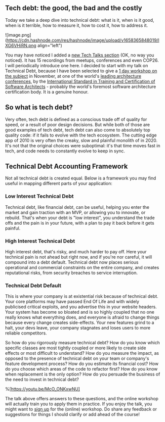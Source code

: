## Tech debt: the good, the bad and the costly

Today we take a deep dive into technical debt: what is it, when is it good, when is it terrible, how to measure it, how to cost it, how to address it.

![image.png](https://cdn.hashnode.com/res/hashnode/image/upload/v1658365848019/lXG6VHiRN.png align="left")

You may have noticed I added a [new Tech Talks section](https://ismaelvelasco.dev/tech-talks) (OK, no way you noticed). It has 15 recordings from meetups, conferences and even COP26. I will periodically introduce one here. I decided to start with my talk on Technical Debt, because I have been selected to give a [1 day workshop on the subject](https://conferences.isaqb.org/software-architecture-gathering/full-program/#advanced-technical-debt-management-the-good-the-bad-and-the-costly) in November, at one of the world's [leading architecture conferences](https://conferences.isaqb.org/software-architecture-gathering/), by the [International Standard in Training and Certification of Software Architects]((https://isaqb.org/)) - probably the world's foremost software architecture certification body. It is a genuine honour. 

<h2>So what is tech debt?</h2>

Very often, tech debt is defined as a conscious trade off of quality for speed, or a result of poor design decisions. But while both of those are good examples of tech debt, tech debt can also come to absolutely top quality code: if it fails to evolve with the tech ecosystem. The cutting edge app of 2010 is very often the creaky, slow and plainful monolith of in 2020. It's not that the original choices were suboptimal: it's that time moves fast in tech, and code needs to constantly evolve to keep in sync.


<h2>Technical Debt Accounting Framework</h2>

Not all technical debt is created equal. Below is a framework you may find useful in mapping different parts of your application:

<h3>Low Interest Technical Debt</h3>

Technical debt, like financial debt, can be useful, helping you enter the market and gain traction with an MVP, or allowing you to innovate, or rebuild. That's when your debt is "low interest", you understand the trade offs and the pain is in your future, with a plan to pay it back before it gets painful.

<h3>High Interest Technical Debt</h3>

High interest debt, that's risky, and much harder to pay off. Here your technical pain is not ahead but right now, and if you're nor careful, it will compound into a debt default. Technical debt now places serious operational and commercial constraints on the entire company, and creates reputational risks, from security breaches to service interruption.

<h3>Technical Debt Default</h3>

This is where your company is at existential risk because of technical debt. Your core platforms may have passed End Of Life and with widely publicised critical exploits, and you advertise this in your website headers. Your system has become so bloated and is so highly coupled that no one really knows what everything does, and everyone is afraid to change things because every change creates side-effects. Your new features grind to a halt, your devs leave, your company stagnates and loses users to more reliable competitors.

So how do you rigorously measure technical debt? How do you know which specific classes are most tightly coupled or more likely to create side effects or most difficult to understand? How do you measure the impact, as opposed to the presence of technical debt on your team or company's feature development process? How do you estimate its financial cost? How do you choose which areas of the code to refactor first? How do you know when replacement is the only option?  How do you persuade the business of the need to invest in technical debt?

%[https://youtu.be/McO_ONKxwNU]

The talk above offers answers to these questions, and the online workshop will actually train you to apply them in practice.  If you enjoy the talk, you might want to [sign up](https://conferences.isaqb.org/software-architecture-gathering/tickets/) for the (online) workshop. Do share any feedback or suggestions for things I should clarify or add ahead of the course!
